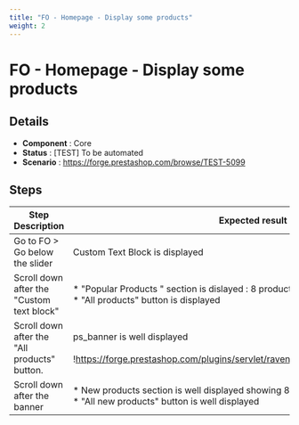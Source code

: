```yaml
---
title: "FO - Homepage - Display some products"
weight: 2
---
```


# FO - Homepage - Display some products
## Details
* **Component** : Core
* **Status** : [TEST] To be automated
* **Scenario** : https://forge.prestashop.com/browse/TEST-5099

## Steps
| Step Description | Expected result |
| ----- | ----- |
| Go to FO > Go below the slider | Custom Text Block is displayed |
| Scroll down after the "Custom text block" | * "Popular Products " section is dislayed : 8 products cards displayed<br> * "All products" button is displayed |
| Scroll down after the "All products" button. | ps_banner is well displayed<br><br>!https://forge.prestashop.com/plugins/servlet/raven/attachment/1351/ps_banner.png|width=740,height=142! |
| Scroll down after the banner | * New products section is well displayed showing 8 products cards<br> * "All new products" button is well displayed |
